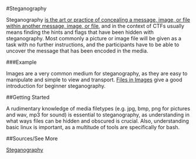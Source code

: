 #Steganography

Steganography [is the art or practice of concealing a message, image, or file within another message, image, or file](http://en.wikipedia.org/wiki/Steganography), and in the context of CTFs usually means finding the hints and flags that have been hidden with steganography.  Most commonly a picture or image file will be given as a task with no further instructions, and the participants have to be able to uncover the message that has been encoded in the media.

###Example

Images are a very common medium for steganography, as they are easy to manipulate and simple to view and transport. [Files in Images](files-in-images) give a good introduction for beginner steganography.

##Getting Started

A rudimentary knowledge of media filetypes (e.g. jpg, bmp, png for pictures and wav, mp3 for sound) is essential to steganography, as understanding in what ways files can be hidden and obscured is crucial. Also, understanding basic linux is important, as a multitude of tools are specifically for bash.

##Sources/See More

[Steganography](http://en.wikipedia.org/wiki/Steganography)
